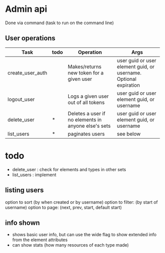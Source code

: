 # Admin api

Done via command (task to run on the command line)

## User operations

| Task             | todo | Operation                                           | Args                                                             |
|------------------|------|-----------------------------------------------------|------------------------------------------------------------------|
| create_user_auth |      | Makes/returns new token for a given user            | user guid or user element guid, or username. Optional expiration |
| logout_user      |      | Logs a given user out of all tokens                 | user guid or user element guid, or username                      |
| delete_user      | *    | Deletes a user if no elements in anyone else's sets | user guid or user element guid, or username                      |
| list_users       | *    | paginates users                                     | see below                                                        |


# todo 
* delete_user : check for elements and types in other sets
* list_users : implement

## listing users
option to sort (by when created or by username)
option to filter: (by start of username)
option to page: (next, prev, start, default start)

## info shown
* shows basic user info, but can use the wide flag to show extended info from the element attributes
* can show stats (how many resources of each type made)
